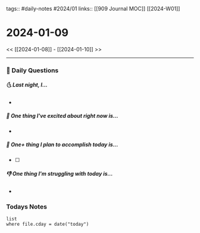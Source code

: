 tags:: #daily-notes #2024/01 
links:: [[909 Journal MOC]] [[2024-W01]]
# 2024-01-09

<< [[2024-01-08]] - [[2024-01-10]] >>

---
### 📅 Daily Questions
##### 🌜 Last night, I...
- 

##### 🙌 One thing I've excited about right now is...
- 

##### 🚀 One+ thing I plan to accomplish today is...
- [ ] 

##### 👎 One thing I'm struggling with today is...
- 

### Todays Notes
```dataview
list 
where file.cday = date("today")
```